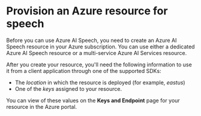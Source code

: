 
# 
# Provision an Azure resource for speech

Before you can use Azure AI Speech, you need to create an Azure AI Speech resource in your Azure subscription. You can use either a dedicated Azure AI Speech resource or a multi-service Azure AI Services resource.

After you create your resource, you'll need the following information to use it from a client application through one of the supported SDKs:

- The *location* in which the resource is deployed (for example, *eastus*)
- One of the *keys* assigned to your resource.

You can view of these values on the **Keys and Endpoint** page for your resource in the Azure portal.



